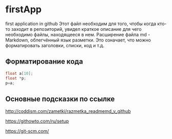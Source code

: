 # firstApp
first application in github
Этот файл необходим для того, чтобы когда кто-то заходит в репозиторий, увидел краткое описание для чего необходимо файлы, находящееся в нем. 
Расширение файла md - Markdown, облегчённый язык разметки. Это означает, что можно форматировать заголовки, списки, код и т.д.

## Форматирование кода
```c++
float a[10];
float *p;
p=a;
```
## Основные подсказки по ссылке
http://coddism.com/zametki/razmetka_readmemd_v_github

https://githowto.com/ru/setup

https://git-scm.com/
